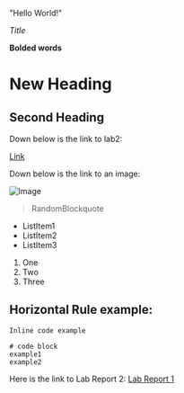 "Hello World!"

*Title*

**Bolded words**
# New Heading 
## Second Heading

Down below is the link to lab2:

[Link](https://docs.google.com/document/d/1Nw6gdehL-BzqjeVV1jzi_Ni4cdpx2uquLztLGTdzUdU/edit)

Down below is the link to an image:

![Image](https://pixabay.com/images/search/pencil/)
> RandomBlockquote
* ListItem1
* ListItem2
* ListItem3
1. One
2. Two
3. Three

Horizontal Rule example:
---
`Inline code example`
```
# code block
example1
example2
```
Here is the link to Lab Report 2:
[Lab Report 1](https://<your-username>.github.io/<your-lab-reports-repo>/lab-report-1-week-2.html)

